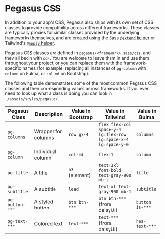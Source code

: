 # Pegasus CSS

In addition to your app's CSS, Pegasus also ships with its own set of CSS classes to provide compatibility
across different frameworks.
These classes are typically proxies for similar classes provided by the underlying frameworks themselves,
and are created using the Sass [`@extend` helper](https://sass-lang.com/documentation/at-rules/extend)
or Tailwind's [`@apply` helper](https://tailwindcss.com/docs/reusing-styles#extracting-classes-with-apply).

Pegasus CSS classes are defined in `pegasus/<framework>.sass/css`, and they all begin with `pg-`.
You are welcome to leave them in and use them throughout your project, or you can replace them
with the framework-specific names (for example, replacing all instances
of `pg-column` with `column` on Bulma, or `col-md` on Bootstrap).

The following table demonstrates some of the most common Pegasus CSS classes and their corresponding values across frameworks.
If you ever need to look up what a class is doing you can look in `./assets/styles/pegasus/`.

| Pegasus Class   | Description         | Value in Bootstrap | Value in Tailwind                                               | Value in Bulma   |
|-----------------|---------------------|--------------------|-----------------------------------------------------------------|------------------|
| `pg-columns`    | Wrapper for columns | `row gy-4`         | `flex flex-col space-y-4 lg:flex-row lg:space-x-4 lg:space-y-0` | `columns`        |
| `pg-column`     | Individual column   | `col-md`           | `flex-1`                                                        | `column`         |
| `pg-title`      | A title             | `h3` (element)     | `text-3xl font-bold text-gray-900 mb-2`                         | `title`          |
| `pg-subtitle`   | A subtitle          | `lead`             | `text-xl text-gray-900 mb-1`                                    | `subtitle`       |
| `pg-button-***` | A styled button     | `btn btn-***`      | `btn btn-***` (from daisyUI)                                    | `button is-***`  |
| `pg-text-***`   | Colored text        | `text-***`         | `text-***` (from daisyUI)                                       | `has-text-***`   |
